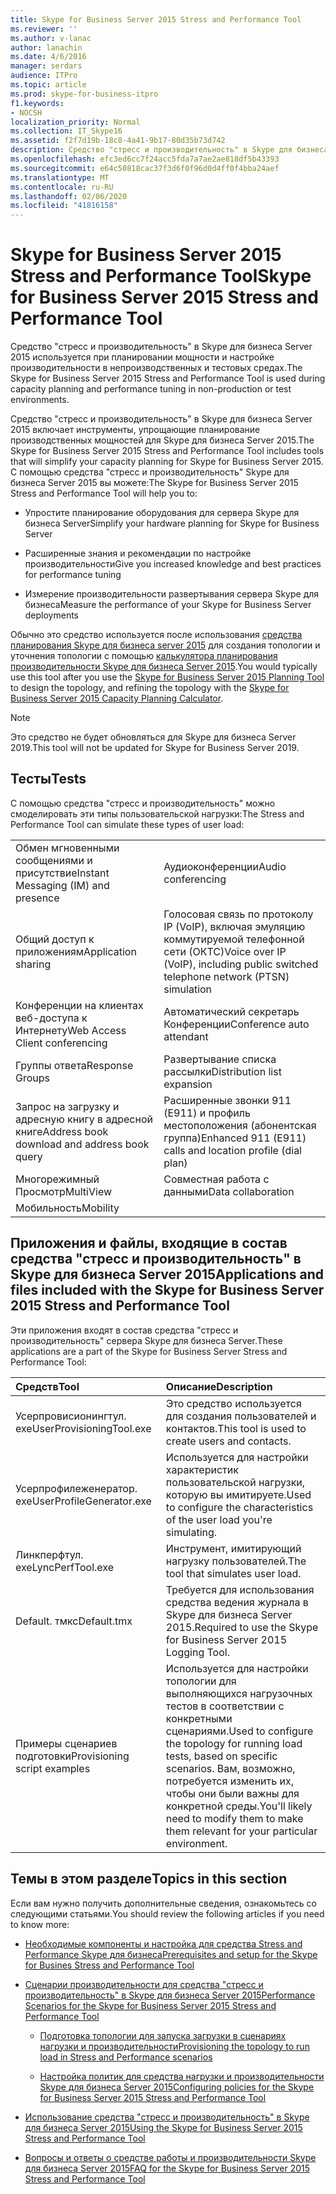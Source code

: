 ```yaml
---
title: Skype for Business Server 2015 Stress and Performance Tool
ms.reviewer: ''
ms.author: v-lanac
author: lanachin
ms.date: 4/6/2016
manager: serdars
audience: ITPro
ms.topic: article
ms.prod: skype-for-business-itpro
f1.keywords:
- NOCSH
localization_priority: Normal
ms.collection: IT_Skype16
ms.assetid: f2f7d19b-18c8-4a41-9b17-80d35b73d742
description: Средство "стресс и производительность" в Skype для бизнеса Server 2015 используется при планировании мощности и настройке производительности в непроизводственных и тестовых средах.
ms.openlocfilehash: efc3ed6cc7f24acc5fda7a7ae2ae818df5b43393
ms.sourcegitcommit: e64c50818cac37f3d6f0f96d0d4ff0f4bba24aef
ms.translationtype: MT
ms.contentlocale: ru-RU
ms.lasthandoff: 02/06/2020
ms.locfileid: "41816158"
---
```

# <a name="skype-for-business-server-2015-stress-and-performance-tool"></a><span data-ttu-id="099ff-103">Skype for Business Server 2015 Stress and Performance Tool</span><span class="sxs-lookup"><span data-stu-id="099ff-103">Skype for Business Server 2015 Stress and Performance Tool</span></span>
 
<span data-ttu-id="099ff-104">Средство "стресс и производительность" в Skype для бизнеса Server 2015 используется при планировании мощности и настройке производительности в непроизводственных и тестовых средах.</span><span class="sxs-lookup"><span data-stu-id="099ff-104">The Skype for Business Server 2015 Stress and Performance Tool is used during capacity planning and performance tuning in non-production or test environments.</span></span>
  
<span data-ttu-id="099ff-105">Средство "стресс и производительность" в Skype для бизнеса Server 2015 включает инструменты, упрощающие планирование производственных мощностей для Skype для бизнеса Server 2015.</span><span class="sxs-lookup"><span data-stu-id="099ff-105">The Skype for Business Server 2015 Stress and Performance Tool includes tools that will simplify your capacity planning for Skype for Business Server 2015.</span></span> <span data-ttu-id="099ff-106">С помощью средства "стресс и производительность" Skype для бизнеса Server 2015 вы можете:</span><span class="sxs-lookup"><span data-stu-id="099ff-106">The Skype for Business Server 2015 Stress and Performance Tool will help you to:</span></span>
  
- <span data-ttu-id="099ff-107">Упростите планирование оборудования для сервера Skype для бизнеса Server</span><span class="sxs-lookup"><span data-stu-id="099ff-107">Simplify your hardware planning for Skype for Business Server</span></span>
    
- <span data-ttu-id="099ff-108">Расширенные знания и рекомендации по настройке производительности</span><span class="sxs-lookup"><span data-stu-id="099ff-108">Give you increased knowledge and best practices for performance tuning</span></span>
    
- <span data-ttu-id="099ff-109">Измерение производительности развертывания сервера Skype для бизнеса</span><span class="sxs-lookup"><span data-stu-id="099ff-109">Measure the performance of your Skype for Business Server deployments</span></span>
    
<span data-ttu-id="099ff-110">Обычно это средство используется после использования [средства планирования Skype для бизнеса server 2015](../../management-tools/planning-tool/planning-tool.md) для создания топологии и уточнения топологии с помощью [калькулятора планирования производительности Skype для бизнеса Server 2015](../../management-tools/capacity-planning-calculator.md).</span><span class="sxs-lookup"><span data-stu-id="099ff-110">You would typically use this tool after you use the [Skype for Business Server 2015 Planning Tool](../../management-tools/planning-tool/planning-tool.md) to design the topology, and refining the topology with the [Skype for Business Server 2015 Capacity Planning Calculator](../../management-tools/capacity-planning-calculator.md).</span></span> 

> [!NOTE]
> <span data-ttu-id="099ff-111">Это средство не будет обновляться для Skype для бизнеса Server 2019.</span><span class="sxs-lookup"><span data-stu-id="099ff-111">This tool will not be updated for Skype for Business Server 2019.</span></span>
  
## <a name="tests"></a><span data-ttu-id="099ff-112">Тесты</span><span class="sxs-lookup"><span data-stu-id="099ff-112">Tests</span></span>

<span data-ttu-id="099ff-113">С помощью средства "стресс и производительность" можно смоделировать эти типы пользовательской нагрузки:</span><span class="sxs-lookup"><span data-stu-id="099ff-113">The Stress and Performance Tool can simulate these types of user load:</span></span>
  
|||
|:-----|:-----|
|<span data-ttu-id="099ff-114">Обмен мгновенными сообщениями и присутствие</span><span class="sxs-lookup"><span data-stu-id="099ff-114">Instant Messaging (IM) and presence</span></span>  <br/> |<span data-ttu-id="099ff-115">Аудиоконференции</span><span class="sxs-lookup"><span data-stu-id="099ff-115">Audio conferencing</span></span>  <br/> |
|<span data-ttu-id="099ff-116">Общий доступ к приложениям</span><span class="sxs-lookup"><span data-stu-id="099ff-116">Application sharing</span></span>  <br/> |<span data-ttu-id="099ff-117">Голосовая связь по протоколу IP (VoIP), включая эмуляцию коммутируемой телефонной сети (ОКТС)</span><span class="sxs-lookup"><span data-stu-id="099ff-117">Voice over IP (VoIP), including public switched telephone network (PTSN) simulation</span></span>  <br/> |
|<span data-ttu-id="099ff-118">Конференции на клиентах веб-доступа к Интернету</span><span class="sxs-lookup"><span data-stu-id="099ff-118">Web Access Client conferencing</span></span>  <br/> |<span data-ttu-id="099ff-119">Автоматический секретарь Конференции</span><span class="sxs-lookup"><span data-stu-id="099ff-119">Conference auto attendant</span></span>  <br/> |
|<span data-ttu-id="099ff-120">Группы ответа</span><span class="sxs-lookup"><span data-stu-id="099ff-120">Response Groups</span></span>  <br/> |<span data-ttu-id="099ff-121">Развертывание списка рассылки</span><span class="sxs-lookup"><span data-stu-id="099ff-121">Distribution list expansion</span></span>  <br/> |
|<span data-ttu-id="099ff-122">Запрос на загрузку и адресную книгу в адресной книге</span><span class="sxs-lookup"><span data-stu-id="099ff-122">Address book download and address book query</span></span>  <br/> |<span data-ttu-id="099ff-123">Расширенные звонки 911 (E911) и профиль местоположения (абонентская группа)</span><span class="sxs-lookup"><span data-stu-id="099ff-123">Enhanced 911 (E911) calls and location profile (dial plan)</span></span>  <br/> |
|<span data-ttu-id="099ff-124">Многорежимный Просмотр</span><span class="sxs-lookup"><span data-stu-id="099ff-124">MultiView</span></span>  <br/> |<span data-ttu-id="099ff-125">Совместная работа с данными</span><span class="sxs-lookup"><span data-stu-id="099ff-125">Data collaboration</span></span>  <br/> |
|<span data-ttu-id="099ff-126">Мобильность</span><span class="sxs-lookup"><span data-stu-id="099ff-126">Mobility</span></span>  <br/> ||
   
## <a name="applications-and-files-included-with-the-skype-for-business-server-2015-stress-and-performance-tool"></a><span data-ttu-id="099ff-127">Приложения и файлы, входящие в состав средства "стресс и производительность" в Skype для бизнеса Server 2015</span><span class="sxs-lookup"><span data-stu-id="099ff-127">Applications and files included with the Skype for Business Server 2015 Stress and Performance Tool</span></span>

<span data-ttu-id="099ff-128">Эти приложения входят в состав средства "стресс и производительность" сервера Skype для бизнеса Server.</span><span class="sxs-lookup"><span data-stu-id="099ff-128">These applications are a part of the Skype for Business Server Stress and Performance Tool:</span></span>
  
|<span data-ttu-id="099ff-129">**Средств**</span><span class="sxs-lookup"><span data-stu-id="099ff-129">**Tool**</span></span>|<span data-ttu-id="099ff-130">**Описание**</span><span class="sxs-lookup"><span data-stu-id="099ff-130">**Description**</span></span>|
|:-----|:-----|
|<span data-ttu-id="099ff-131">Усерпровисионингтул. exe</span><span class="sxs-lookup"><span data-stu-id="099ff-131">UserProvisioningTool.exe</span></span>  <br/> |<span data-ttu-id="099ff-132">Это средство используется для создания пользователей и контактов.</span><span class="sxs-lookup"><span data-stu-id="099ff-132">This tool is used to create users and contacts.</span></span>  <br/> |
|<span data-ttu-id="099ff-133">Усерпрофилеженератор. exe</span><span class="sxs-lookup"><span data-stu-id="099ff-133">UserProfileGenerator.exe</span></span>  <br/> |<span data-ttu-id="099ff-134">Используется для настройки характеристик пользовательской нагрузки, которую вы имитируете.</span><span class="sxs-lookup"><span data-stu-id="099ff-134">Used to configure the characteristics of the user load you're simulating.</span></span>  <br/> |
|<span data-ttu-id="099ff-135">Линкперфтул. exe</span><span class="sxs-lookup"><span data-stu-id="099ff-135">LyncPerfTool.exe</span></span>  <br/> |<span data-ttu-id="099ff-136">Инструмент, имитирующий нагрузку пользователей.</span><span class="sxs-lookup"><span data-stu-id="099ff-136">The tool that simulates user load.</span></span>  <br/> |
|<span data-ttu-id="099ff-137">Default. тмкс</span><span class="sxs-lookup"><span data-stu-id="099ff-137">Default.tmx</span></span>  <br/> |<span data-ttu-id="099ff-138">Требуется для использования средства ведения журнала в Skype для бизнеса Server 2015.</span><span class="sxs-lookup"><span data-stu-id="099ff-138">Required to use the Skype for Business Server 2015 Logging Tool.</span></span>  <br/> |
|<span data-ttu-id="099ff-139">Примеры сценариев подготовки</span><span class="sxs-lookup"><span data-stu-id="099ff-139">Provisioning script examples</span></span>  <br/> |<span data-ttu-id="099ff-140">Используется для настройки топологии для выполняющихся нагрузочных тестов в соответствии с конкретными сценариями.</span><span class="sxs-lookup"><span data-stu-id="099ff-140">Used to configure the topology for running load tests, based on specific scenarios.</span></span> <span data-ttu-id="099ff-141">Вам, возможно, потребуется изменить их, чтобы они были важны для конкретной среды.</span><span class="sxs-lookup"><span data-stu-id="099ff-141">You'll likely need to modify them to make them relevant for your particular environment.</span></span>  <br/> |
   
## <a name="topics-in-this-section"></a><span data-ttu-id="099ff-142">Темы в этом разделе</span><span class="sxs-lookup"><span data-stu-id="099ff-142">Topics in this section</span></span>

<span data-ttu-id="099ff-143">Если вам нужно получить дополнительные сведения, ознакомьтесь со следующими статьями.</span><span class="sxs-lookup"><span data-stu-id="099ff-143">You should review the following articles if you need to know more:</span></span>
  
- [<span data-ttu-id="099ff-144">Необходимые компоненты и настройка для средства Stress and Performance Skype для бизнеса</span><span class="sxs-lookup"><span data-stu-id="099ff-144">Prerequisites and setup for the Skype for Busines Stress and Performance Tool</span></span>](prerequisites-and-setup.md)
    
- [<span data-ttu-id="099ff-145">Сценарии производительности для средства "стресс и производительность" в Skype для бизнеса Server 2015</span><span class="sxs-lookup"><span data-stu-id="099ff-145">Performance Scenarios for the Skype for Business Server 2015 Stress and Performance Tool</span></span>](scenarios.md)
    
  - [<span data-ttu-id="099ff-146">Подготовка топологии для запуска загрузки в сценариях нагрузки и производительности</span><span class="sxs-lookup"><span data-stu-id="099ff-146">Provisioning the topology to run load in Stress and Performance scenarios</span></span>](provisioning-the-topology-to-run-load.md)
    
  - [<span data-ttu-id="099ff-147">Настройка политик для средства нагрузки и производительности Skype для бизнеса Server 2015</span><span class="sxs-lookup"><span data-stu-id="099ff-147">Configuring policies for the Skype for Business Server 2015 Stress and Performance Tool</span></span>](configuring-policies.md)
    
- [<span data-ttu-id="099ff-148">Использование средства "стресс и производительность" в Skype для бизнеса Server 2015</span><span class="sxs-lookup"><span data-stu-id="099ff-148">Using the Skype for Business Server 2015 Stress and Performance Tool</span></span>](using-the-tool.md)
    
- [<span data-ttu-id="099ff-149">Вопросы и ответы о средстве работы и производительности Skype для бизнеса Server 2015</span><span class="sxs-lookup"><span data-stu-id="099ff-149">FAQ for the Skype for Business Server 2015 Stress and Performance Tool</span></span>](faq.md)
    

